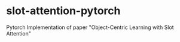 # slot-attention-pytorch
 Pytorch Implementation of paper "Object-Centric Learning with Slot Attention"
